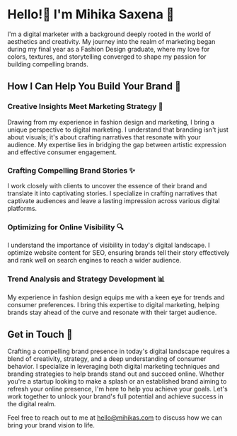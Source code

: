# Hello!👋 I'm Mihika Saxena 💃

I'm a digital marketer with a background deeply rooted in the world of aesthetics and creativity. My journey into the realm of marketing began during my final year as a Fashion Design graduate, where my love for colors, textures, and storytelling converged to shape my passion for building compelling brands.

## How I Can Help You Build Your Brand 🚀

### Creative Insights Meet Marketing Strategy 🎨
Drawing from my experience in fashion design and marketing, I bring a unique perspective to digital marketing. I understand that branding isn't just about visuals; it's about crafting narratives that resonate with your audience. My expertise lies in bridging the gap between artistic expression and effective consumer engagement.

### Crafting Compelling Brand Stories ✨
I work closely with clients to uncover the essence of their brand and translate it into captivating stories. I specialize in crafting narratives that captivate audiences and leave a lasting impression across various digital platforms.

### Optimizing for Online Visibility 🔍
I understand the importance of visibility in today's digital landscape. I optimize website content for SEO, ensuring brands tell their story effectively and rank well on search engines to reach a wider audience.

### Trend Analysis and Strategy Development 📊
My experience in fashion design equips me with a keen eye for trends and consumer preferences. I bring this expertise to digital marketing, helping brands stay ahead of the curve and resonate with their target audience.

## Get in Touch 📩

Crafting a compelling brand presence in today's digital landscape requires a blend of creativity, strategy, and a deep understanding of consumer behavior. I specialize in leveraging both digital marketing techniques and branding strategies to help brands stand out and succeed online. Whether you're a startup looking to make a splash or an established brand aiming to refresh your online presence, I'm here to help you achieve your goals. Let's work together to unlock your brand's full potential and achieve success in the digital realm.

Feel free to reach out to me at [hello@mihikas.com](mailto:hello@mihikas.com) to discuss how we can bring your brand vision to life.

